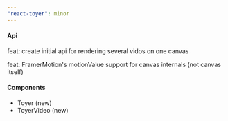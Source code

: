 ```yaml
---
"react-toyer": minor
---
```


#### Api

feat: create initial api for rendering several vidos on one canvas

feat: FramerMotion's motionValue support for canvas internals (not canvas itself)

#### Components

* Toyer (new)
* ToyerVideo (new)

